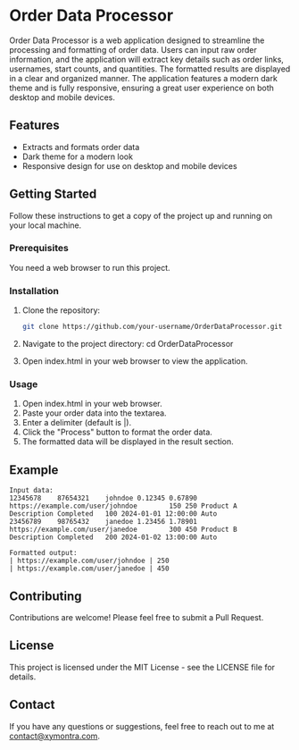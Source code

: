 # Order Data Processor

Order Data Processor is a web application designed to streamline the processing and formatting of order data. Users can input raw order information, and the application will extract key details such as order links, usernames, start counts, and quantities. The formatted results are displayed in a clear and organized manner. The application features a modern dark theme and is fully responsive, ensuring a great user experience on both desktop and mobile devices.

## Features

- Extracts and formats order data
- Dark theme for a modern look
- Responsive design for use on desktop and mobile devices

## Getting Started

Follow these instructions to get a copy of the project up and running on your local machine.

### Prerequisites

You need a web browser to run this project.

### Installation

1. Clone the repository:
   ```sh
   git clone https://github.com/your-username/OrderDataProcessor.git

2. Navigate to the project directory:
    cd OrderDataProcessor

3. Open index.html in your web browser to view the application.

### Usage

1. Open index.html in your web browser.
2. Paste your order data into the textarea.
3. Enter a delimiter (default is |).
4. Click the "Process" button to format the order data.
5. The formatted data will be displayed in the result section.

## Example

    Input data:
    12345678	87654321	johndoe	0.12345	0.67890	https://example.com/user/johndoe		150	250	Product A	Description	Completed	100	2024-01-01 12:00:00	Auto
    23456789	98765432	janedoe	1.23456	1.78901	https://example.com/user/janedoe		300	450	Product B	Description	Completed	200	2024-01-02 13:00:00	Auto

    Formatted output:
    | https://example.com/user/johndoe | 250
    | https://example.com/user/janedoe | 450


## Contributing

Contributions are welcome! Please feel free to submit a Pull Request.

## License

This project is licensed under the MIT License - see the LICENSE file for details.

## Contact

If you have any questions or suggestions, feel free to reach out to me at contact@xymontra.com.
